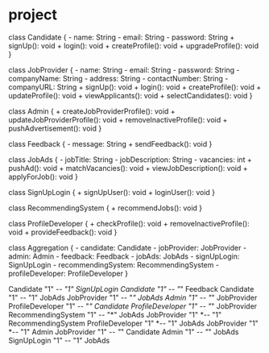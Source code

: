 # project
class Candidate {
    - name: String
    - email: String
    - password: String
    + signUp(): void
    + login(): void
    + createProfile(): void
    + upgradeProfile(): void
}

class JobProvider {
    - name: String
    - email: String
    - password: String
    - companyName: String
    - address: String
    - contactNumber: String
    - companyURL: String
    + signUp(): void
    + login(): void
    + createProfile(): void
    + updateProfile(): void
    + viewApplicants(): void
    + selectCandidates(): void
}

class Admin {
    + createJobProviderProfile(): void
    + updateJobProviderProfile(): void
    + removeInactiveProfile(): void
    + pushAdvertisement(): void
}

class Feedback {
    - message: String
    + sendFeedback(): void
}

class JobAds {
    - jobTitle: String
    - jobDescription: String
    - vacancies: int
    + pushAd(): void
    + matchVacancies(): void
    + viewJobDescription(): void
    + applyForJob(): void
}

class SignUpLogin {
    + signUpUser(): void
    + loginUser(): void
}

class RecommendingSystem {
    + recommendJobs(): void
}

class ProfileDeveloper {
    + checkProfile(): void
    + removeInactiveProfile(): void
    + provideFeedback(): void
}

class Aggregation {
    - candidate: Candidate
    - jobProvider: JobProvider
    - admin: Admin
    - feedback: Feedback
    - jobAds: JobAds
    - signUpLogin: SignUpLogin
    - recommendingSystem: RecommendingSystem
    - profileDeveloper: ProfileDeveloper
}

Candidate "1" *-- "1" SignUpLogin
Candidate "1" -- "*" Feedback
Candidate "1" -- "1" JobAds
JobProvider "1" -- "*" JobAds
Admin "1" -- "*" JobProvider
ProfileDeveloper "1" -- "*" Candidate
ProfileDeveloper "1" -- "*" JobProvider
RecommendingSystem "1" -- "*" JobAds
JobProvider "1" *-- "1" RecommendingSystem
ProfileDeveloper "1" *-- "1" JobAds
JobProvider "1" *-- "1" Admin
JobProvider "1" *-- "*" Candidate
Admin "1" *-- "*" JobAds
SignUpLogin "1" -- "1" JobAds
